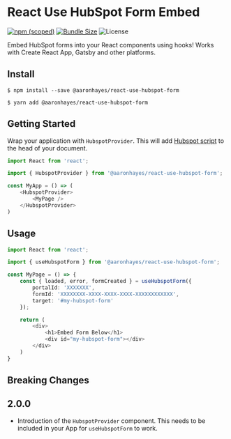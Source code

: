 # React Use HubSpot Form Embed

[![npm (scoped)](https://img.shields.io/npm/v/@aaronhayes/react-use-hubspot-form?style=flat-square)](https://www.npmjs.com/package/@aaronhayes/react-use-hubspot-form)
[![Bundle Size](https://img.shields.io/bundlephobia/min/@aaronhayes/react-use-hubspot-form?style=flat-square)](https://bundlephobia.com/result?p=@aaronhayes/react-use-hubspot-form)
![License](https://img.shields.io/npm/l/@aaronhayes/react-use-hubspot-form?style=flat-square)

Embed HubSpot forms into your React components using hooks! Works with Create React App, Gatsby and other platforms.

## Install

```
$ npm install --save @aaronhayes/react-use-hubspot-form
```

```
$ yarn add @aaronhayes/react-use-hubspot-form
```

## Getting Started

Wrap your application with `HubspotProvider`. This will add [Hubspot script](https://js.hsforms.net/forms/v2.js) to the head of your document.

```TypeScript
import React from 'react';

import { HubspotProvider } from '@aaronhayes/react-use-hubspot-form';

const MyApp = () => (
    <HubspotProvider>
        <MyPage />
    </HubspotProvider>
)

```

## Usage

```TypeScript
import React from 'react';

import { useHubspotForm } from '@aaronhayes/react-use-hubspot-form';

const MyPage = () => {
    const { loaded, error, formCreated } = useHubspotForm({
        portalId: 'XXXXXXX',
        formId: 'XXXXXXXX-XXXX-XXXX-XXXX-XXXXXXXXXXXX',
        target: '#my-hubspot-form'
    });

    return (
        <div>
            <h1>Embed Form Below</h1>
            <div id="my-hubspot-form"></div>
        </div>
    )
}

```

## Breaking Changes

## 2.0.0

- Introduction of the `HubspotProvider` component. This needs to be included in your App for `useHubspotForm` to work.
